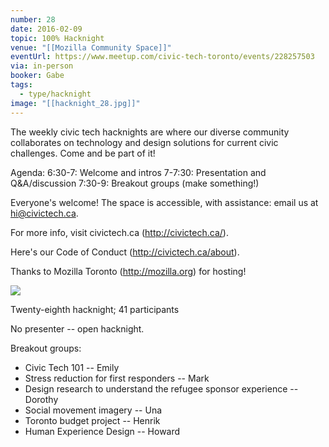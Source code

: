```yaml
---
number: 28
date: 2016-02-09
topic: 100% Hacknight
venue: "[[Mozilla Community Space]]"
eventUrl: https://www.meetup.com/civic-tech-toronto/events/228257503
via: in-person
booker: Gabe
tags:
  - type/hacknight
image: "[[hacknight_28.jpg]]"
---
```


The weekly civic tech hacknights are where our diverse community collaborates on technology and design solutions for current civic challenges. Come and be part of it!

Agenda:
6:30-7: Welcome and intros
7-7:30: Presentation and Q&A/discussion
7:30-9: Breakout groups (make something!)

Everyone's welcome! The space is accessible, with assistance: email us at hi@civictech.ca.

For more info, visit civictech.ca (http://civictech.ca/).

Here's our Code of Conduct (http://civictech.ca/about).

Thanks to Mozilla Toronto (http://mozilla.org) for hosting!



![](https://mlydg0vejq30.i.optimole.com/w:465/h:620/q:mauto/f:best/https://civictech.ca/wp-content/uploads/2016/02/IMG_20160209_203145.jpg)

Twenty-eighth hacknight; 41 participants

No presenter -- open hacknight.

Breakout groups:
-   Civic Tech 101 -- Emily
-   Stress reduction for first responders -- Mark
-   Design research to understand the refugee sponsor experience -- Dorothy
-   Social movement imagery -- Una
-   Toronto budget project -- Henrik
-   Human Experience Design -- Howard

